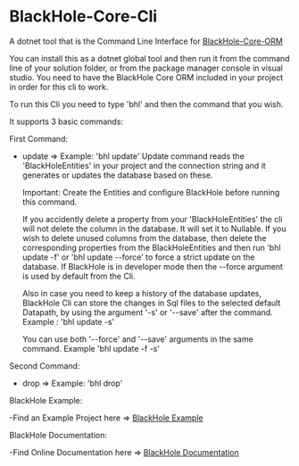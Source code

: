 # BlackHole-Core-Cli

A dotnet tool that is the Command Line Interface for [BlackHole-Core-ORM](https://github.com/Mikarsoft/BlackHole-Core-ORM)

You can install this as a dotnet global tool and then run it from the command line of your solution folder, or
from the package manager console in visual studio. You need to have the BlackHole Core ORM included in your
project in order for this cli to work.

To run this Cli you need to type 'bhl' and then the command that you wish.

It supports 3 basic commands:

First Command:
  - update  => Example: 'bhl update'
      Update command reads the 'BlackHoleEntities' in your project and the connection string and it generates or updates the database
      based on these.
    
      Important: Create the Entities and configure BlackHole before running this command.
    
      If you accidently delete a property from your 'BlackHoleEntities' the cli will not delete the column in the database. It will set
      it to Nullable.
      If you wish to delete unused columns from the database, then delete the corresponding properties from the BlackHoleEntities and then
      run 'bhl update -f' or 'bhl update --force' to force a strict update on the database. 
      If BlackHole is in developer mode then the --force argument is used by default from the Cli.

      Also in case you need to keep a history of the database updates, BlackHole Cli can store the changes in Sql files to the
      selected default Datapath, by using the argument '-s' or '--save' after the command. Example : 'bhl update -s'

      You can use both '--force' and '--save' arguments in the same command. Example 'bhl update -f -s'

Second Command:
  - drop  => Example: 'bhl drop'

BlackHole Example:

 -Find an Example Project here => [BlackHole Example](https://github.com/Mikarsoft/BlackHole-Example-Project)
 
BlackHole Documentation:

 -Find Online Documentation here => [BlackHole Documentation](https://mikarsoft.com/BHDocumentation/index.html)
